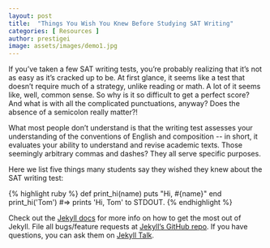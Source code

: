 ```yaml
---
layout: post
title:  "Things You Wish You Knew Before Studying SAT Writing"
categories: [ Resources ]
author: prestigei
image: assets/images/demo1.jpg
---
```

If you’ve taken a few SAT writing tests, you’re probably realizing that it’s not as easy as it’s cracked up to be. At first glance, it seems like a test that doesn’t require much of a strategy, unlike reading or math. A lot of it seems like, well, common sense. So why is it so difficult to get a perfect score? And what is with all the complicated punctuations, anyway? Does the absence of a semicolon really matter?! 

What most people don’t understand is that the writing test assesses your understanding of the conventions of English and composition -- in short, it evaluates your ability to understand and revise academic texts. Those seemingly arbitrary commas and dashes? They all serve specific purposes. 

Here we list five things many students say they wished they knew about the SAT writing test: 


{% highlight ruby %}
def print_hi(name)
  puts "Hi, #{name}"
end
print_hi('Tom')
#=> prints 'Hi, Tom' to STDOUT.
{% endhighlight %}

Check out the [Jekyll docs][jekyll-docs] for more info on how to get the most out of Jekyll. File all bugs/feature requests at [Jekyll’s GitHub repo][jekyll-gh]. If you have questions, you can ask them on [Jekyll Talk][jekyll-talk].

[jekyll-docs]: https://jekyllrb.com/docs/home
[jekyll-gh]:   https://github.com/jekyll/jekyll
[jekyll-talk]: https://talk.jekyllrb.com/
